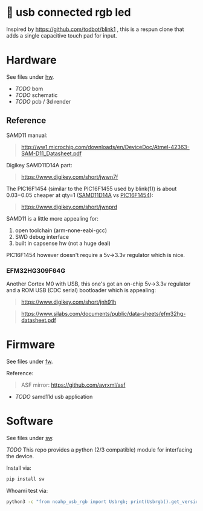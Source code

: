 # 🔆 usb connected rgb led
Inspired by https://github.com/todbot/blink1 , this is a respun clone that adds a
single capacitive touch pad for input.

# Hardware
See files under [hw](hw).

* *TODO* bom
* *TODO* schematic
* *TODO* pcb / 3d render

## Reference
SAMD11 manual:
>http://ww1.microchip.com/downloads/en/DeviceDoc/Atmel-42363-SAM-D11_Datasheet.pdf

Digikey SAMD11D14A part:
>https://www.digikey.com/short/jwwn7f

The PIC16F1454 (similar to the PIC16F1455 used by blink(1)) is about $0.03-$0.05 cheaper
at qty=1 ([SAMD11D14A](https://octopart.com/search?q=ATSAMD11D14A) vs
[PIC16F1454](https://octopart.com/search?q=PIC16F1454)):
>https://www.digikey.com/short/jwnprd

SAMD11 is a little more appealing for:
1. open toolchain (arm-none-eabi-gcc)
2. SWD debug interface
3. built in capsense hw (not a huge deal)

PIC16F1454 however doesn't require a 5v->3.3v regulator which is nice.

### EFM32HG309F64G
Another Cortex M0 with USB, this one's got an on-chip 5v->3.3v regulator and a ROM USB (CDC serial) bootloader which is appealing:
>https://www.digikey.com/short/jnh91h

>https://www.silabs.com/documents/public/data-sheets/efm32hg-datasheet.pdf

# Firmware
See files under [fw](fw).

Reference:
>ASF mirror: https://github.com/avrxml/asf

* *TODO* samd11d usb application

# Software
See files under [sw](sw).

*TODO*
This repo provides a python (2/3 compatible) module for interfacing the device.

Install via:
```bash
pip install sw
```

Whoami test via:
```bash
python3 -c "from noahp_usb_rgb import Usbrgb; print(Usbrgb().get_version())"
```

